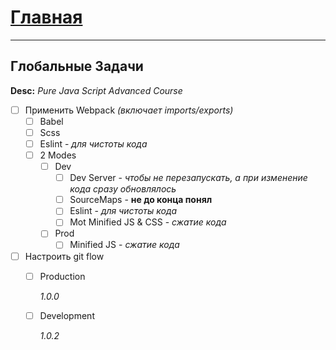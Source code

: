 # [Главная](README.md)
***
## Глобальные Задачи

**Desc:** _Pure Java Script Advanced Course_

- [ ] Применить Webpack _(включает imports/exports)_
    - [ ] Babel
    - [ ] Scss
    - [ ] Eslint - _для чистоты кода_
    - [ ] 2 Modes
        - [ ] Dev
            - [ ] Dev Server - _чтобы не перезапускать, а при изменение кода сразу обновлялось_
            - [ ] SourceMaps - **не до конца понял**
            - [ ] Eslint - _для чистоты кода_
            - [ ] Mot Minified JS & CSS - _сжатие кода_
        - [ ] Prod
            - [ ] Minified JS - _сжатие кода_
- [ ] Настроить git flow
	- [ ] Production
		
		_1.0.0_
	- [ ] Development
	
		_1.0.2_

